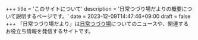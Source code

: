+++
title = 'このサイトについて'
description = '日常つづり場だよりの概要について説明するページです。'
date = 2023-12-09T14:47:46+09:00
draft = false
+++
「日常つづり場だより」は[日常つづり場](https://lp.tuzuriba.com)についてのニュースや、関連するお役立ち情報を発信するサイトです。
